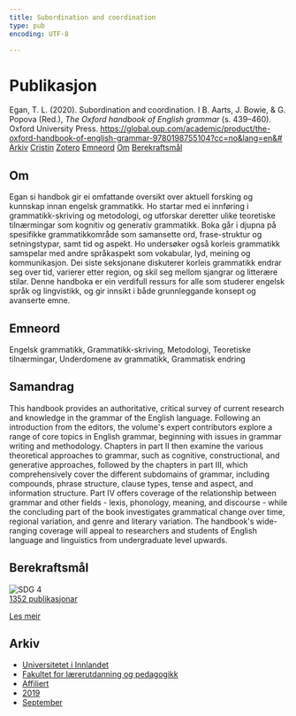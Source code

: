 ```yaml
---
title: Subordination and coordination
type: pub
encoding: UTF-8

---
```

<h1>Publikasjon</h1>
<article id="csl-bib-container-E6LKCGAQ" class="csl-bib-container">
  <div class="csl-bib-body"> <div class="csl-entry">Egan, T. L. (2020). Subordination and coordination. I B. Aarts, J. Bowie, &#38; G. Popova (Red.), <i>The Oxford handbook of English grammar</i> (s. 439–460). Oxford University Press. <a href="https://global.oup.com/academic/product/the-oxford-handbook-of-english-grammar-9780198755104?cc=no&#38;lang=en&#38;#">https://global.oup.com/academic/product/the-oxford-handbook-of-english-grammar-9780198755104?cc=no&#38;lang=en&#38;#</a></div> </div>
  <div class="csl-bib-buttons">
    <a href="#taxonomy-article-E6LKCGAQ" alt="archive" class="csl-bib-button">Arkiv</a>
    <a href="https://app.cristin.no/results/show.jsf?id=1726570" alt="Cristin" class="csl-bib-button">Cristin</a>
    <a href="http://zotero.org/groups/5881554/items/E6LKCGAQ" alt="Zotero" class="csl-bib-button">Zotero</a>
    <a href="#keywords-article-E6LKCGAQ" alt="keywords" class="csl-bib-button">Emneord</a>
    <a href="#about-article-E6LKCGAQ" alt="about_pub" class="csl-bib-button">Om</a>
    <a href="#sdg-article-E6LKCGAQ" alt="sdg" class="csl-bib-button">Berekraftsmål</a>
  </div>
  <div id="csl-bib-meta-container-E6LKCGAQ"></div>
</article>
<div id="csl-bib-meta-E6LKCGAQ" class="csl-bib-meta">
  <article id="about-article-E6LKCGAQ" class="about_pub-article">
    <h1>Om</h1>
    Egan si handbok gir ei omfattande oversikt over aktuell forsking og kunnskap innan engelsk grammatikk. Ho startar med ei innføring i grammatikk-skriving og metodologi, og utforskar deretter ulike teoretiske tilnærmingar som kognitiv og generativ grammatikk. Boka går i djupna på spesifikke grammatikkområde som samansette ord, frase-struktur og setningstypar, samt tid og aspekt. Ho undersøker også korleis grammatikk samspelar med andre språkaspekt som vokabular, lyd, meining og kommunikasjon. Dei siste seksjonane diskuterer korleis grammatikk endrar seg over tid, varierer etter region, og skil seg mellom sjangrar og litterære stilar. Denne handboka er ein verdifull ressurs for alle som studerer engelsk språk og lingvistikk, og gir innsikt i både grunnleggande konsept og avanserte emne.
  </article>
  <article id="keywords-article-E6LKCGAQ" class="keywords-article">
    <h1>Emneord</h1>
    Engelsk grammatikk, Grammatikk-skriving, Metodologi, Teoretiske tilnærmingar, Underdomene av grammatikk, Grammatisk endring
  </article>
  <article id="abstract-article-E6LKCGAQ" class="abstract-article">
    <h1>Samandrag</h1>
    This handbook provides an authoritative, critical survey of current research and knowledge in the grammar of the English language. Following an introduction from the editors, the volume's expert contributors explore a range of core topics in English grammar, beginning with issues in grammar writing and methodology. Chapters in part II then examine the various theoretical approaches to grammar, such as cognitive, constructional, and generative approaches, followed by the chapters in part III, which comprehensively cover the different subdomains of grammar, including compounds, phrase structure, clause types, tense and aspect, and information structure. Part IV offers coverage of the relationship between grammar and other fields - lexis, phonology, meaning, and discourse - while the concluding part of the book investigates grammatical change over time, regional variation, and genre and literary variation. The handbook's wide-ranging coverage will appeal to researchers and students of English language and linguistics from undergraduate level upwards.
  </article>
  <article id="sdg-article-E6LKCGAQ" class="sdg-article">
    <h1>Berekraftsmål</h1>
    <div class="sdg-container"><div id="sdg4" class="sdg">
        <img src="{{< params subfolder >}}images/sdg/sdg04_nn.png" class="image" alt="SDG 4">
        <div class="sdg-overlay">
          <a href="{{< params subfolder >}}nn/archive/?sdg=4#archive" class="sdg-publication-count"><span>1352</span> publikasjonar</a>
          <p><a href="https://fn.no/om-fn/fns-baerekraftsmaal/god-utdanning?lang=nno-NO" class="sdg-read-more">Les meir</a></p>
        </div>
      </div></div>
  </article>
  <article id="taxonomy-article-E6LKCGAQ" class="taxonomy-article">
    <h1>Arkiv</h1>
    <ul>
      <li><a href="{{< params subfolder >}}nn/archive/?key=3DCRN523">Universitetet i Innlandet</a></li>
      <li><a href="{{< params subfolder >}}nn/archive/?key=WYNZA47F">Fakultet for lærerutdanning og pedagogikk</a></li>
      <li><a href="{{< params subfolder >}}nn/archive/?key=2ZAN5K7T">Affiliert</a></li>
      <li><a href="{{< params subfolder >}}nn/archive/?key=DEBVM7RU">2019</a></li>
      <li><a href="{{< params subfolder >}}nn/archive/?key=AIGN7V7G">September</a></li>
    </ul>
  </article>
</div>
